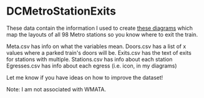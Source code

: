 # DCMetroStationExits

These data contain the information I used to create [these diagrams](https://www.reddit.com/r/washingtondc/comments/15mbos4/i_mapped_the_layouts_of_all_98_metro_stations_so/) which map the layouts of all 98 Metro stations so you know where to exit the train.

Meta.csv has info on what the variables mean.
Doors.csv has a list of x values where a parked train's doors will be.
Exits.csv has the text of exits for stations with multiple.
Stations.csv has info about each station
Egresses.csv has info about each egress (i.e. icon, in my diagrams)

Let me know if you have ideas on how to improve the dataset!

Note: I am not associated with WMATA.
